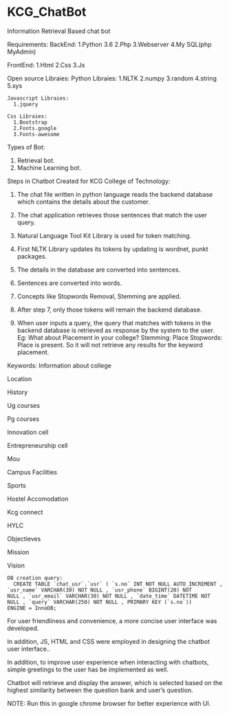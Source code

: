 # KCG_ChatBot

Information Retrieval Based chat bot

Requirements:
   BackEnd:
     1.Python 3.6
     2.Php
     3.Webserver 
     4.My SQL(php MyAdmin)
    
   FrontEnd:
     1.Html
     2.Css
     3.Js
    
  Open source Libraies:
    Python Libraies:
      1.NLTK
      2.numpy
      3.random
      4.string
      5.sys
      
    Javascript Libraies:
      1.jquery
      
    Css Libraies:
      1.Bootstrap
      2.Fonts.google
      3.Fonts-awesome    
      
Types of Bot:
   1. Retrieval bot.
   2. Machine Learning bot.
   
Steps in Chatbot Created for KCG College of Technology:
   1. The chat file written in python language reads the backend database which contains the details
      about the customer.
      
   2. The chat application retrieves those sentences that match the user query.
   
   3. Natural Language Tool Kit Library is used for token matching.
   
   4. First NLTK Library updates its tokens by updating is wordnet, punkt packages.
   
   5. The details in the database are converted into sentences.
   
   6. Sentences are converted into words.
   
   7. Concepts like Stopwords Removal, Stemming are applied.
   
   8. After step 7, only those tokens will remain the backend database.
   
   9. When user inputs a query, the query that matches with tokens in the backend database is
      retrieved as response by the system to the user.
Eg:
What about Placement in your college?
Stemming: Place
Stopwords: Place is present.
So it will not retrieve any results for the keyword placement.

Keywords:
  Information about college
  
  Location
  
  History
  
  Ug courses
  
  Pg courses
  
  Innovation cell
  
  Entrepreneurship cell
  
  Mou
  
  Campus Facilities
  
  Sports
  
  Hostel Accomodation
  
  Kcg connect
  
  HYLC
  
  Objectieves
  
  Mission
  
  Vision
  
      
    DB creation query:
      CREATE TABLE `chat_usr`.`usr` ( `s.no` INT NOT NULL AUTO_INCREMENT , `usr_name` VARCHAR(30) NOT NULL , `usr_phone` BIGINT(20) NOT       NULL , `usr_email` VARCHAR(30) NOT NULL , `date_time` DATETIME NOT NULL , `query` VARCHAR(250) NOT NULL , PRIMARY KEY (`s.no`))         ENGINE = InnoDB;

For user friendliness and convenience, a more concise user interface was developed. 

In addition, JS, HTML and CSS were employed in designing the chatbot user interface..

In addition, to improve user experience when interacting with chatbots, simple greetings to the user has be implemented as well.

Chatbot will retrieve and display the answer, which is selected based on the highest similarity between the question bank and user’s question.

NOTE:
   Run this in google chrome browser for better experience with UI.
